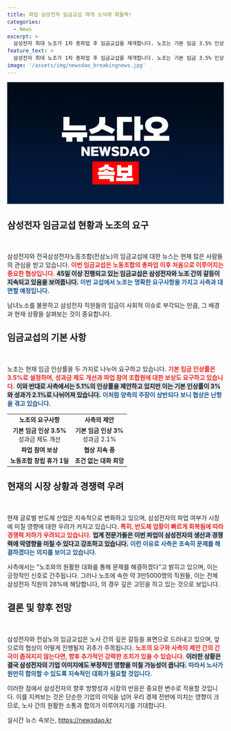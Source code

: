 ```yaml
---
title: 파업 삼성전자 임금교섭 재개 소식에 화들짝!
categories:
  - News
excerpt: >
  삼성전자 최대 노조가 1차 총파업 후 임금교섭을 재개합니다. 노조는 기본 임금 3.5% 인상과 성과금 제도 개선을 요구하지만, 사측은 3% 인상을 고수하고 있어 협상이 난항을 겪고 있습니다.
feature_text: >
  삼성전자 최대 노조가 1차 총파업 후 임금교섭을 재개합니다. 노조는 기본 임금 3.5% 인상과 성과금 제도 개선을 요구하지만, 사측은 3% 인상을 고수하고 있어 협상이 난항을 겪고 있습니다.
image: '/assets/img/newsdao_breakingnews.jpg'
---
```


<p><img src="/assets/img/newsdao_breakingnews.jpg" alt="pcversion 속보" /></p>

<h2 data-ke-size="size26">삼성전자 임금교섭 현황과 노조의 요구</h2>

<p data-ke-size="size16">&nbsp;</p>

<p>삼성전자와 전국삼성전자노동조합(전삼노)의 임금교섭에 대한 뉴스는 현재 많은 사람들의 관심을 받고 있습니다. <b><span style="color: #ee2323;">이번 임금교섭은 노동조합의 총파업 이후 처음으로 이루어지는 중요한 협상입니다.</span></b> <b><span style="background-color: #21538527;">45일 이상 진행되고 있는 임금교섭은 삼성전자와 노조 간의 갈등이 지속되고 있음을 보여줍니다.</span></b> <b><span style="color: #1a5490;">이번 교섭에서 노조는 명확한 요구사항을 가지고 사측과 대면할 예정입니다.</span></b></p>

<p>남녀노소를 불문하고 삼성전자 직원들의 임금이 사회적 이슈로 부각되는 만큼, 그 배경과 현재 상황을 살펴보는 것이 중요합니다.</p>

<h2 data-ke-size="size26">임금교섭의 기본 사항</h2>

<p data-ke-size="size16">&nbsp;</p>

<p>노조는 현재 임금 인상률을 두 가지로 나누어 요구하고 있습니다. <b><span style="color: #ee2323;">기본 임금 인상률은 3.5%로 설정하며, 성과금 제도 개선과 파업 참여 조합원에 대한 보상도 요구하고 있습니다.</span></b> <b><span style="background-color: #21538527;">이와 반대로 사측에서는 5.1%의 인상률을 제안하고 있지만 이는 기본 인상률이 3%와 성과가 2.1%로 나뉘어져 있습니다.</span></b> <b><span style="color: #1a5490;">이처럼 양측의 주장이 상반되다 보니 협상은 난항을 겪고 있습니다.</span></b></p>

<table style="width:100%; border-collapse:collapse; margin-top:15px;">
<tr>
<td style="text-align: center; height: 17px;"><b>노조의 요구사항</b></td>
<td style="text-align: center; height: 17px;"><b>사측의 제안</b></td>
</tr>
<tr>
<td style="text-align: center; height: 17px;"><b>기본 임금 인상 3.5%</b><br>성과금 제도 개선</td>
<td style="text-align: center; height: 17px;"><b>기본 임금 인상 3%</b><br>성과금 2.1%</td>
</tr>
<tr>
<td style="text-align: center; height: 17px;"><b>파업 참여 보상</b></td>
<td style="text-align: center; height: 17px;"><b>협상 지속 중</b></td>
</tr>
<tr>
<td style="text-align: center; height: 17px;"><b>노동조합 창립 휴가 1일</b></td>
<td style="text-align: center; height: 17px;"><b>조건 없는 대화 희망</b></td>
</tr>
</table>

<h2 data-ke-size="size26">현재의 시장 상황과 경쟁력 우려</h2>

<p data-ke-size="size16">&nbsp;</p>

<p>현재 글로벌 반도체 산업은 지속적으로 변화하고 있으며, 삼성전자의 파업 여부가 시장에 미칠 영향에 대한 우려가 커지고 있습니다. <b><span style="color: #ee2323;">특히, 반도체 업황이 빠르게 회복됨에 따라 경쟁력 저하가 우려되고 있습니다.</span></b> <b><span style="background-color: #21538527;">업계 전문가들은 이번 파업이 삼성전자의 생산과 경쟁력에 악영향을 미칠 수 있다고 강조하고 있습니다.</span></b> <b><span style="color: #1a5490;">이런 이유로 사측은 조속히 문제를 해결하겠다는 의지를 보이고 있습니다.</span></b></p>

<p>사측에서는 "노조와의 원활한 대화를 통해 문제를 해결하겠다"고 밝히고 있으며, 이는 긍정적인 신호로 간주됩니다. 그러나 노조에 속한 약 3만5000명의 직원들, 이는 전체 삼성전자 직원의 28%에 해당합니다, 의 경우 깊은 고민을 하고 있는 것으로 보입니다.</p>

<h2 data-ke-size="size26">결론 및 향후 전망</h2>

<p data-ke-size="size16">&nbsp;</p>

<p>삼성전자와 전삼노의 임금교섭은 노사 간의 깊은 갈등을 표면으로 드러내고 있으며, 앞으로의 협상이 어떻게 진행될지 귀추가 주목됩니다. <b><span style="color: #ee2323;">노조의 요구와 사측의 제안 간의 간극이 좁혀지지 않는다면, 향후 추가적인 강력한 조치가 있을 수 있습니다.</span></b> <b><span style="background-color: #21538527;">이러한 상황은 결국 삼성전자의 기업 이미지에도 부정적인 영향을 미칠 가능성이 큽니다.</span></b> <b><span style="color: #1a5490;">따라서 노사가 원만히 합의할 수 있도록 지속적인 대화가 필요할 것입니다.</span></b></p>

<p>이러한 점에서 삼성전자의 향후 방향성과 시장의 반응은 중요한 변수로 작용할 것입니다. 이를 지켜보는 것은 단순한 기업의 이익을 넘어 우리 경제 전반에 미치는 영향이 크므로, 노사 간의 원활한 소통과 합의가 이루어지기를 기대합니다.</p>
실시간 뉴스 속보는, <a href="https://newsdao.kr" rel="dofollow">https://newsdao.kr</a>


